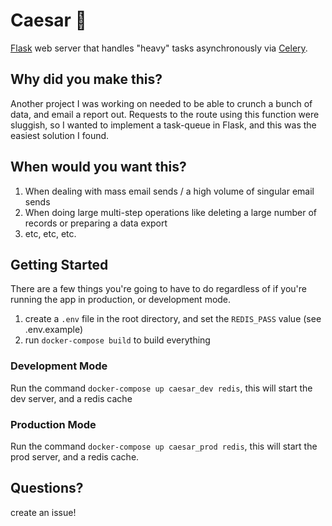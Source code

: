 # Caesar 🍹

[Flask](https://flask.palletsprojects.com/en/2.0.x/) web server that handles "heavy" tasks asynchronously via [Celery](https://docs.celeryproject.org/en/stable/index.html).

## Why did you make this?

Another project I was working on needed to be able to crunch a bunch of data, and email a report out.
Requests to the route using this function were sluggish, so I wanted to implement a task-queue in Flask, and this was the easiest solution I found.

## When would you want this?

1. When dealing with mass email sends / a high volume of singular email sends
2. When doing large multi-step operations like deleting a large number of records or preparing a data export
3. etc, etc, etc.

## Getting Started

There are a few things you're going to have to do regardless of if you're running the app in production, or development mode.

1. create a `.env` file in the root directory, and set the `REDIS_PASS` value (see .env.example)
2. run `docker-compose build` to build everything

### Development Mode

Run the command `docker-compose up caesar_dev redis`, this will start the dev server, and a redis cache

### Production Mode

Run the command `docker-compose up caesar_prod redis`, this will start the prod server, and a redis cache.


## Questions?
create an issue!
